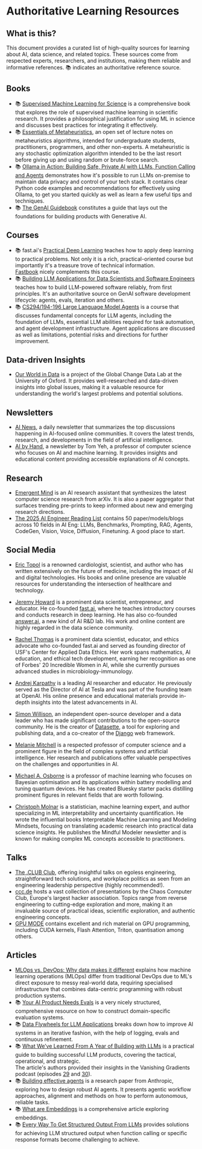 # Authoritative Learning Resources

## What is this?
This document provides a curated list of high-quality sources for learning about AI, data science, and related topics. These sources come from respected experts, researchers, and institutions, making them reliable and informative references. 📚 indicates an authoritative reference source.

## Books
- 📚 [Supervised Machine Learning for Science](https://ml-science-book.com/) is a comprehensive book that explores the role of supervised machine learning in scientific research. It provides a philosophical justification for using ML in science and discusses best practices for integrating it effectively.
- 📚 [Essentials of Metaheuristics](https://cs.gmu.edu/~sean/book/metaheuristics/), an open set of lecture notes on metaheuristics algorithms, intended for undergraduate students, practitioners, programmers, and other non-experts. A metaheuristic is any stochastic optimization algorithm intended to be the last resort before giving up and using random or brute-force search.   
- 📚 [Ollama in Action: Building Safe, Private AI with LLMs, Function Calling and Agents](https://leanpub.com/ollama) demonstrates how it's possible to run LLMs on-premise to maintain data privacy and control of your tech stack. It contains clear Python code examples and recommendations for effectively using Ollama, to get you started quickly as well as learn a few useful tips and techniques.
- 📚 [The GenAI Guidebook](https://ravinkumar.com/GenAiGuidebook/book_intro.html) constitutes a guide that lays out the foundations for building products with Generative AI.

## Courses
- 📚 fast.ai's [Practical Deep Learning](https://course.fast.ai/) teaches how to apply deep learning to practical problems. Not only it is a rich, practical-oriented course but importantly it's a treasure trove of technical information.   
[Fastbook](https://github.com/fastai/fastbook) nicely complements this course.  
- 📚 [Building LLM Applications for Data Scientists and Software Engineers](https://xcancel.com/hugobowne/status/1870978490574704812) teaches how to build LLM-powered software reliably, from first principles. It's an authoritative source on GenAI software development lifecycle: agents, evals, iteration and others.  
- 📚 [CS294/194-196 Large Language Model Agents](https://rdi.berkeley.edu/llm-agents/f24) is a course that discusses fundamental concepts for LLM agents, including the foundation of LLMs, essential LLM abilities required for task automation, and agent development infrastructure. Agent applications are discussed as well as limitations, potential risks and directions for further improvement.

## Data-driven Insights
- [Our World in Data](https://ourworldindata.org/) is a project of the Global Change Data Lab at the University of Oxford. It provides well-researched and data-driven insights into global issues, making it a valuable resource for understanding the world's largest problems and potential solutions.

## Newsletters
- [AI News](https://buttondown.com/ainews/archive/), a daily newsletter that summarizes the top discussions happening in AI-focused online communities. It covers the latest trends, research, and developments in the field of artificial intelligence.  
- [AI by Hand](https://aibyhand.substack.com/), a newsletter by Tom Yeh, a professor of computer science who focuses on AI and machine learning. It provides insights and educational content providing accessible explanations of AI concepts.

## Research
- [Emergent Mind](https://www.emergentmind.com/) is an AI research assistant that synthesizes the latest computer science research from arXiv. It is also a paper aggregator that surfaces trending pre-prints to keep informed about new and emerging research directions.
- [The 2025 AI Engineer Reading List](https://www.latent.space/p/2025-papers) contains 50 paper/models/blogs across 10 fields in AI Eng: LLMs, Benchmarks, Prompting, RAG, Agents, CodeGen, Vision, Voice, Diffusion, Finetuning. A good place to start.

## Social Media
- [Eric Topol](https://bsky.app/profile/erictopol.bsky.social) is a renowned cardiologist, scientist, and author who has written extensively on the future of medicine, including the impact of AI and digital technologies. His books and online presence are valuable resources for understanding the intersection of healthcare and technology.

- [Jeremy Howard](https://bsky.app/profile/howard.fm) is a prominent data scientist, entrepreneur, and educator. He co-founded [fast.ai](https://www.fast.ai/), where he teaches introductory courses and conducts research in deep learning. He has also co-founded [answer.ai](https://www.answer.ai/), a new kind of AI R&D lab. His work and online content are highly regarded in the data science community.

- [Rachel Thomas](https://bsky.app/profile/math-rachel.bsky.social) is a prominent data scientist, educator, and ethics advocate who co-founded fast.ai and served as founding director of USF's Center for Applied Data Ethics. Her work spans mathematics, AI education, and ethical tech development, earning her recognition as one of Forbes' 20 Incredible Women in AI, while she currently pursues advanced studies in microbiology-immunology.

- [Andrej Karpathy](https://xcancel.com/karpathy) is a leading AI researcher and educator. He previously served as the Director of AI at Tesla and was part of the founding team at OpenAI. His online presence and educational materials provide in-depth insights into the latest advancements in AI.

- [Simon Willison](https://bsky.app/profile/simonwillison.net), an independent open-source developer and a data leader who has made significant contributions to the open-source community. He is the creator of [Datasette](https://simonwillison.net/2022/Mar/1/datasette/), a tool for exploring and publishing data, and a co-creator of the [Django](https://www.djangoproject.com/) web framework.

- [Melanie Mitchell](https://bsky.app/profile/melaniemitchell.bsky.social) is a respected professor of computer science and a prominent figure in the field of complex systems and artificial intelligence. Her research and publications offer valuable perspectives on the challenges and opportunities in AI.

- [Michael A. Osborne](https://bsky.app/profile/maosbot.bsky.social/post/3laix6hz42n2m) is a professor of machine learning who focuses on Bayesian optimisation and its applications within battery modelling and tuning quantum devices. He has created Bluesky starter packs distilling prominent figures in relevant fields that are worth following. 

- [Christoph Molnar](https://bsky.app/profile/christophmolnar.bsky.social) is a statistician, machine learning expert, and author specializing in ML interpretability and uncertainty quantification. He wrote the influential books Interpretable Machine Learning and Modeling Mindsets, focusing on translating academic research into practical data science insights. He publishes the Mindful Modeler newsletter and is known for making complex ML concepts accessible to practitioners.

## Talks
- [The .CLUB Club](https://dotclub.club/), offering insightful talks on egoless engineering, straightforward tech solutions, and workplace politics as seen from an engineering leadership perspective (highly recommended!).  
- [ccc.de](https://media.ccc.de/) hosts a vast collection of presentations by the Chaos Computer Club, Europe's largest hacker association. Topics range from reverse engineering to cutting-edge exploration and more, making it an invaluable source of practical ideas, scientific exploration, and authentic engineering concepts.
- [GPU MODE](https://www.youtube.com/channel/UCJgIbYl6C5no72a0NUAPcTA) contains excellent and rich material on GPU programming, including CUDA kernels, Flash Attention, Triton, quantisation among others.

## Articles
- [MLOps vs. DevOps: Why data makes it different](https://venturebeat.com/ai/mlops-vs-devops-why-data-makes-it-different/) explains how machine learning operations (MLOps) differ from traditional DevOps due to ML's direct exposure to messy real-world data, requiring specialised infrastructure that combines data-centric programming with robust production systems. 
- 📚 [Your AI Product Needs Evals](https://hamel.dev/blog/posts/evals/) is a very nicely structured, comprehensive resource on how to construct domain-specific evaluation systems. 
- 📚 [Data Flywheels for LLM Applications](https://www.sh-reya.com/blog/ai-engineering-flywheel/) breaks down how to improve AI systems in an iterative fashion, with the help of logging, evals and continuous refinement. 
- 📚 [What We’ve Learned From A Year of Building with LLMs](https://applied-llms.org/) is a practical guide to building successful LLM products, covering the tactical, operational, and strategic.  
The article's authors provided their insights in the Vanishing Gradients podcast (episodes [29](https://vanishinggradients.fireside.fm/29) and [30](https://vanishinggradients.fireside.fm/30)). 
- 📚 [Building effective agents](https://www.anthropic.com/engineering/building-effective-agents) is a research paper from Anthropic, exploring how to design robust AI agents. It presents agentic workflow approaches, alignment and methods on how to perform autonomous, reliable tasks.
- 📚 [What are Embeddings](https://vickiboykis.com/what_are_embeddings/) is a comprehensive article exploring embeddings.
- 📚 [Every Way To Get Structured Output From LLMs](https://www.boundaryml.com/blog/structured-output-from-llms) provides solutions for achieving LLM structured output when function calling or specific response formats become challenging to achieve.
